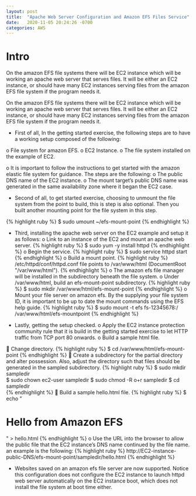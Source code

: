 ```yaml
---
layout: post
title:  "Apache Web Server Configuration and Amazon EFS Files Service"
date:   2020-11-05 20:24:26 -0700
categories: AWS
---
```


<h1><b>Intro</b></h1>
On the amazon EFS file systems there will be EC2 instance which will be working an apache web server that serves files. It will be either an EC2 instance, or should have many EC2 instances serving files from the amazon EFS file system if the program needs it. 

On the amazon EFS file systems there will be EC2 instance which will be working an apache web server that serves files. It will be either an EC2 instance, or should have many EC2 instances serving files from the amazon EFS file system if the program needs it.

- 	First of all, In the getting started exercise, the following steps are to have a working setup composed of the following:

 o	File system for amazon EFS. 
 o	EC2 Instance. 
 o	The file system installed on the example of EC2. 

   o	It is important to follow the instructions to get started with the amazon elastic file system for guidance. The steps are the following: 
o	The public DNS name of the EC2 instance. 
o	The mount target’s public DNS name was generated in the same availability zone where it began the EC2 case.


-	Second of all, to get started exercise, choosing to unmount the file system from the point to build, this is step is also optional. Then you built another mounting point for the file system in this step.

   {% highlight ruby %}
   $ sudo umount  ~/efs-mount-point
   {% endhighlight %}
  
-  Third, installing the apache web server on the EC2 example and setup it as follows:
o	Link to an instance of the EC2 and mount an apache web server.
{% highlight ruby %}
$ sudo yum -y install httpd
{% endhighlight %}
o	Begin the service. 
{% highlight ruby %}
$ sudo service httpd start
{% endhighlight %}
o	Build a mount point.
{% highlight ruby %}
/etc/httpd/conf/httpd.conf file points to /var/www/html (DocumentRoot "/var/www/html").
{% endhighlight %}
o	The amazon efs file manager will be installed in the subdirectory beneath the file system. 
o	Under /var/www/html, build an efs-mount-point subdirectory.
{% highlight ruby %}
$ sudo mkdir /var/www/html/efs-mount-point
{% endhighlight %}
o	Mount your file server on amazon efs. By the supplying your file system ID, it is important to be up to date the mount commands using the EFS help guide.
{% highlight ruby %}
$ sudo mount -t efs fs-12345678:/ /var/www/html/efs-mountpoint
{% endhighlight %}
      
- Lastly, getting the setup checked.
o	Apply the EC2 instance protection community rule that it is build in the getting started exercise to let HTTP traffic from TCP port 80 onwards. 
o	Build a sample html file.

	Change directory.
{% highlight ruby %}
$ cd /var/www/html/efs-mount-point
{% endhighlight %}
	Create a subdirectory for the partial directory and alter possession. Also, adjust the directory such that files should be generated in the sampled subdirectory.
{% highlight ruby %}
$  sudo mkdir sampledir  
$  sudo chown  ec2-user sampledir
$  sudo chmod -R o+r sampledir
$  cd sampledir  
{% endhighlight %}
	Build a sample hello.html file.
{% highlight ruby %}
$ echo "<html><h1>Hello from Amazon EFS</h1></html>" > hello.html 
{% endhighlight %}
o	Use the URL into the browser to allow the public file that the EC2 instance’s DNS name continued by the file name. an example is the following:
{% highlight ruby %}
http://EC2-instance-public-DNS/efs-mount-point/sampledir/hello.html
{% endhighlight %}
-	Websites saved on an amazon efs file server are now supported. Notice this configuration does not configure the EC2 instance to launch httpd web server automatically on the EC2 instance boot, which does not install the file system at boot time either.